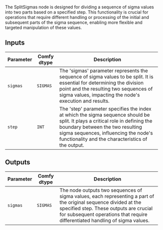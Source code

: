 
The SplitSigmas node is designed for dividing a sequence of sigma values into two parts based on a specified step. This functionality is crucial for operations that require different handling or processing of the initial and subsequent parts of the sigma sequence, enabling more flexible and targeted manipulation of these values.

## Inputs

| Parameter | Comfy dtype | Description |
|-----------|-------------|-------------|
| `sigmas`  | `SIGMAS`    | The 'sigmas' parameter represents the sequence of sigma values to be split. It is essential for determining the division point and the resulting two sequences of sigma values, impacting the node's execution and results. |
| `step`    | `INT`       | The 'step' parameter specifies the index at which the sigma sequence should be split. It plays a critical role in defining the boundary between the two resulting sigma sequences, influencing the node's functionality and the characteristics of the output. |

## Outputs

| Parameter | Comfy dtype | Description |
|-----------|-------------|-------------|
| `sigmas`  | `SIGMAS`    | The node outputs two sequences of sigma values, each representing a part of the original sequence divided at the specified step. These outputs are crucial for subsequent operations that require differentiated handling of sigma values. |

